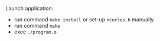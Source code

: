 Launch application:
- run command `make install` or set-up `ncurses.h` manually
- run command `make`
- exec `./program.o`
